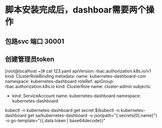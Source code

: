 # 脚本安装完成后，dashboar需要两个操作
## 包路svc 端口 30001
## 创建管理员token
[root@localhost ~]# cat 123.yaml 
apiVersion: rbac.authorization.k8s.io/v1
kind: ClusterRoleBinding
metadata:
  name: kubernetes-dashboard-czm
  namespace: kubernetes-dashboard
roleRef:
  apiGroup: rbac.authorization.k8s.io
  kind: ClusterRole
  name: cluster-admin
subjects:
  - kind: ServiceAccount
    name: kubernetes-dashboard
    namespace: kubernetes-dashboard


kubectl -n kubernetes-dashboard get secret $(kubectl -n kubernetes-dashboard get sa/kubernetes-dashboard -o jsonpath="{.secrets[0].name}") -o go-template="{{.data.token | base64decode}}"